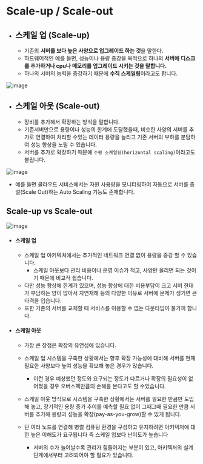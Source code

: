 # Scale-up / Scale-out

- ## **스케일 업 (Scale-up)**

  - 기존의 **서버를 보다 높은 사양으로 업그레이드 하는 것**을 말한다.
  - 하드웨어적인 예를 들면, 성능이나 용량 증강을 목적으로 하나의 **서버에 디스크를 추가하거나 cpu나 메모리를 업그레이드 시키는 것을 말합니다.**
  - 하나의 서버의 능력을 증강하기 때문에 **수직 스케일링**이라고도 합니다.
    
![image](https://github.com/user-attachments/assets/584a62f9-f1c2-405b-8fa3-e122b71bd3fe)




- ## **스케일 아웃 (Scale-out)**

  - 장비를 추가해서 확장하는 방식을 말합니다.
  - 기존서버만으로 용량이나 성능의 한계에 도달했을때, 비슷한 사양의 서버를 추가로 연결하여  처리할 수있는 데이터 용량을 늘리고 기존 서버의 부하를 분담하여 성능 향상을 노릴 수 있습니다.
  - 서버를 추가로 확장하기 때문에 `수평 스케일링(horizontal scaling)`이라고도 불립니다.

![image](https://github.com/user-attachments/assets/85de8a65-2d7d-4cb3-b5fc-9a0ab6854d97)


- 예를 들면 클라우드 서비스에서는 자원 사용량을 모니터링하여 자동으로 서버를 증설(Scale Out)하는 Auto Scaling 기능도 존재합니다.



## Scale-up vs Scale-out


![image](https://github.com/user-attachments/assets/6ee1b5e5-a4fb-4076-938d-09f9034f9f91)



- #### **스케일 업**

  - 스케일 업 아키텍처에서는 추가적인 네트워크 연결 없이 용량을 증강 할 수 있습니다.
    - 스케일 아웃보다 관리 비용이나 운영 이슈가 적고, 사양만 올리면 되는 것이기 때문에 비교적 쉽습니다.
  - 다만 성능 향상에 한계가 있으며, 성능 향상에 대한 비용부담이 크고 서버 한대가 부담하는 양이 많아서 자연재해 등의 다양한 이유로 서버에 문제가 생기면 큰 타격을 입습니다.
  - 또한 기존의 서버를 교체할 때 서비스를 이용할 수 없는 다운타임이 불가피 합니다.



- #### **스케일 아웃**

  - 가장 큰 장점은 확장의 유연성에 있습니다.
  - 스케일 업 시스템을 구축한 상황에서는 향후 확장 가능성에 대비해 서버를 현재 필요한 사양보다 높여 성능을 확보해 놓은 경우가 많습니다.
    - 이런 경우 예상했던 정도와 요구되는 정도가 다르거나 확장의 필요성이 없어졌을 경우 오버스펙만큼의 손해를 본다고도 할 수있습니다.
  - 스케일 아웃 방식으로 시스템을 구축한 상황에서는 서버를 필요한 만큼만 도입해 놓고, 장기적인 용량 증가 추이를 예측할 필요 없이 그때그때 필요한 만큼 서버를 추가해 용량과 성능을 확장(pay-as-you-grow)할 수 있게 됩니다.

  - 단 여러 노드를 연결해 병렬 컴퓨팅 환경을 구성하고 유지하려면 아키텍처에 대한 높은 이해도가 요구됩니다 즉 스케일 업보다 난이도가 높습니다
    - 서버의 수가 늘어날수록 관리가 힘들어지는 부분이 있고, 아키텍처의 설계 단계에서부터 고려되어야 할 필요가 있습니다.



